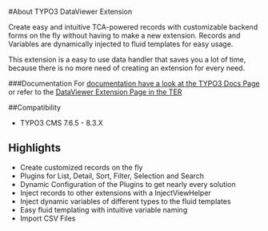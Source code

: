 #About TYPO3 DataViewer Extension

Create easy and intuitive TCA-powered records with customizable backend forms on the fly without having to make a new extension. 
Records and Variables are dynamically injected to fluid templates for easy usage.

This extension is a easy to use data handler that saves you a lot of time, because there is no more need of creating an extension for
every need.

###Documentation
For [documentation have a look at the TYPO3 Docs Page](https://docs.typo3.org/typo3cms/extensions/dataviewer/1.3.0/) or refer
to the [DataViewer Extension Page in the TER](https://typo3.org/extensions/repository/view/dataviewer)

##Compatibility
+ TYPO3 CMS 7.6.5 - 8.3.X

## Highlights
+ Create customized records on the fly
+ Plugins for List, Detail, Sort, Filter, Selection and Search
+ Dynamic Configuration of the Plugins to get nearly every solution
+ Inject records to other extensions with a InjectViewHelper
+ Inject dynamic variables of different types to the fluid templates
+ Easy fluid templating with intuitive variable naming
+ Import CSV Files


